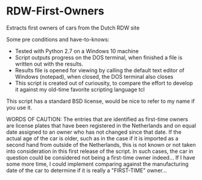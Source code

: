 # RDW-First-Owners
Extracts first owners of cars from the Dutch RDW site

Some pre conditions and have-to-knows:
- Tested with Python 2.7 on a Windows 10 machine
- Script outputs progress on the DOS terminal, when finished a file is written out with the results. 
- Results file is opened for viewing by calling the default text editor of Windows (notepad), when closed, the DOS terminal also closes
- This script is created out of curiousity, to compare the effort to develop it against my old-time favorite scripting language tcl

This script has a standard BSD license, would be nice to refer to my name if you use it.

WORDS OF CAUTION:
The entries that are identified as first-time owners are license plates that have been registered in the Netherlands and on equal date assigned to an owner who has not changed since that date. If the actual age of the car is older, such as in the case if it is imported as a second hand from outside of the Netherlands, this is not known or not taken into consideration in this first release of the script. In such cases, the car in question could be considered not being a first-time owner indeed... If I have some more time, I could implement comparing  against the manufacturing date of the car to determine if it is really a "FIRST-TIME" owner...
